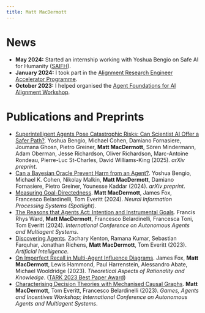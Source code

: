 ```yaml
---
title: Matt MacDermott
---
```

# News
* **May 2024:** Started an internship working with Yoshua Bengio on Safe AI for Humanity ([SAIFH](https://arxiv.org/pdf/2502.15657)).
* **January 2024:** I took part in the [Alignment Research Engineer Accelerator Programme](https://www.arena.education/).
* **October 2023:** I helped organised the [Agent Foundations for AI Alignment Workshop](agentfoundations.net).

# Publications and Preprints
* [Superintelligent Agents Pose Catastrophic Risks: Can Scientist AI Offer a Safer Path?](https://arxiv.org/abs/2502.15657). Yoshua Bengio, Michael Cohen, Damiano Fornasiere, Joumana Ghosn, Pietro Greiner, **Matt MacDermott**, Sören Mindermann, Adam Oberman, Jesse Richardson, Oliver Richardson, Marc-Antoine Rondeau, Pierre-Luc St-Charles, David Williams-King (2025). *arXiv preprint*.
* [Can a Bayesian Oracle Prevent Harm from an Agent?](https://arxiv.org/abs/2408.05284). Yoshua Bengio, Michael K. Cohen, Nikolay Malkin, **Matt MacDermott**, Damiano Fornasiere, Pietro Greiner, Younesse Kaddar (2024). *arXiv preprint*.
* [Measuring Goal-Directedness](https://arxiv.org/abs/2412.04758). **Matt MacDermott**, James Fox, Francesco Belardinelli, Tom Everitt (2024). *Neural Information Processing Systems (Spotlight)*.
* [The Reasons that Agents Act: Intention and Instrumental Goals](https://arxiv.org/abs/2402.07221). Francis Rhys Ward, **Matt MacDermott**, Francesco Belardinelli, Francesca Toni, Tom Everitt (2024). *International Conference on Autonomous Agents and Multiagent Systems*.
* [Discovering Agents](https://arxiv.org/abs/2208.08345). Zachary Kenton, Ramana Kumar, Sebastian Farquhar, Jonathan Richens, **Matt MacDermott**, Tom Everitt (2023). *Artificial Intelligence*.
* [On Imperfect Recall in Multi-Agent Influence Diagrams](https://arxiv.org/abs/2307.05059). James Fox, **Matt MacDermott**, Lewis Hammond, Paul Harrenstein, Alessandro Abate, Michael Wooldridge (2023). *Theoretical Aspects of Rationality and Knowledge*.
  ([TARK 2023 Best Paper Award](https://safeandtrustedai.org/matt-macdermott-co-authors-paper-that-wins-best-paper-award-at-tark-2023/))
* [Characterising Decision Theories with Mechanised Causal Graphs](https://arxiv.org/abs/2307.10987). **Matt MacDermott**, Tom Everitt, Francesco Belardinelli (2023). *Games, Agents and Incentives Workshop; International Conference on Autonomous Agents and Multiagent Systems*.

